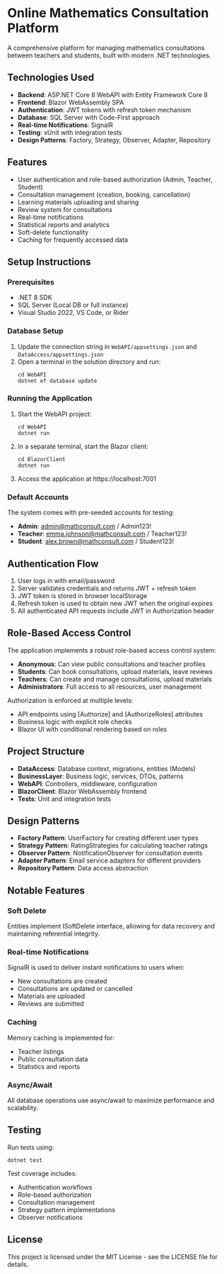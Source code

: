 # Online Mathematics Consultation Platform

A comprehensive platform for managing mathematics consultations between teachers and students, built with modern .NET technologies.

## Technologies Used

- **Backend**: ASP.NET Core 8 WebAPI with Entity Framework Core 8
- **Frontend**: Blazor WebAssembly SPA
- **Authentication**: JWT tokens with refresh token mechanism
- **Database**: SQL Server with Code-First approach
- **Real-time Notifications**: SignalR
- **Testing**: xUnit with integration tests
- **Design Patterns**: Factory, Strategy, Observer, Adapter, Repository

## Features

- User authentication and role-based authorization (Admin, Teacher, Student)
- Consultation management (creation, booking, cancellation)
- Learning materials uploading and sharing
- Review system for consultations
- Real-time notifications
- Statistical reports and analytics
- Soft-delete functionality
- Caching for frequently accessed data

## Setup Instructions

### Prerequisites

- .NET 8 SDK
- SQL Server (Local DB or full instance)
- Visual Studio 2022, VS Code, or Rider

### Database Setup

1. Update the connection string in `WebAPI/appsettings.json` and `DataAccess/appsettings.json`
2. Open a terminal in the solution directory and run:
   ```
   cd WebAPI
   dotnet ef database update
   ```

### Running the Application

1. Start the WebAPI project:
   ```
   cd WebAPI
   dotnet run
   ```

2. In a separate terminal, start the Blazor client:
   ```
   cd BlazorClient
   dotnet run
   ```

3. Access the application at https://localhost:7001

### Default Accounts

The system comes with pre-seeded accounts for testing:

- **Admin**: admin@mathconsult.com / Admin123!
- **Teacher**: emma.johnson@mathconsult.com / Teacher123!
- **Student**: alex.brown@mathconsult.com / Student123!

## Authentication Flow

1. User logs in with email/password
2. Server validates credentials and returns JWT + refresh token
3. JWT token is stored in browser localStorage
4. Refresh token is used to obtain new JWT when the original expires
5. All authenticated API requests include JWT in Authorization header

## Role-Based Access Control

The application implements a robust role-based access control system:

- **Anonymous**: Can view public consultations and teacher profiles
- **Students**: Can book consultations, upload materials, leave reviews
- **Teachers**: Can create and manage consultations, upload materials
- **Administrators**: Full access to all resources, user management

Authorization is enforced at multiple levels:
- API endpoints using [Authorize] and [AuthorizeRoles] attributes
- Business logic with explicit role checks
- Blazor UI with conditional rendering based on roles

## Project Structure

- **DataAccess**: Database context, migrations, entities (Models)
- **BusinessLayer**: Business logic, services, DTOs, patterns
- **WebAPI**: Controllers, middleware, configuration
- **BlazorClient**: Blazor WebAssembly frontend
- **Tests**: Unit and integration tests

## Design Patterns

- **Factory Pattern**: UserFactory for creating different user types
- **Strategy Pattern**: RatingStrategies for calculating teacher ratings
- **Observer Pattern**: NotificationObserver for consultation events
- **Adapter Pattern**: Email service adapters for different providers
- **Repository Pattern**: Data access abstraction

## Notable Features

### Soft Delete
Entities implement ISoftDelete interface, allowing for data recovery and maintaining referential integrity.

### Real-time Notifications
SignalR is used to deliver instant notifications to users when:
- New consultations are created
- Consultations are updated or cancelled
- Materials are uploaded
- Reviews are submitted

### Caching
Memory caching is implemented for:
- Teacher listings
- Public consultation data
- Statistics and reports

### Async/Await
All database operations use async/await to maximize performance and scalability.

## Testing

Run tests using:
```
dotnet test
```

Test coverage includes:
- Authentication workflows
- Role-based authorization
- Consultation management
- Strategy pattern implementations
- Observer notifications

## License

This project is licensed under the MIT License - see the LICENSE file for details.

